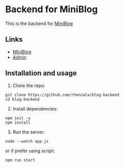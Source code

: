 # Backend for MiniBlog
This is the backend for [MiniBlog](https://github.com/rhenzala/blog-users)

## Links
- [MiniBlog](https://github.com/rhenzala/blog-users)
- [Admin](https://github.com/rhenzala/blog-admin)

## Installation and usage
1. Clone the repo:
```
git clone https://github.com/rhenzala/blog-backend
cd blog-backend
```
2. Install dependencies:
```
npm init -y
npm install
```
3. Run the server:
```
node --watch app.js
```
or if prefer using script:
```
npm run start
```

